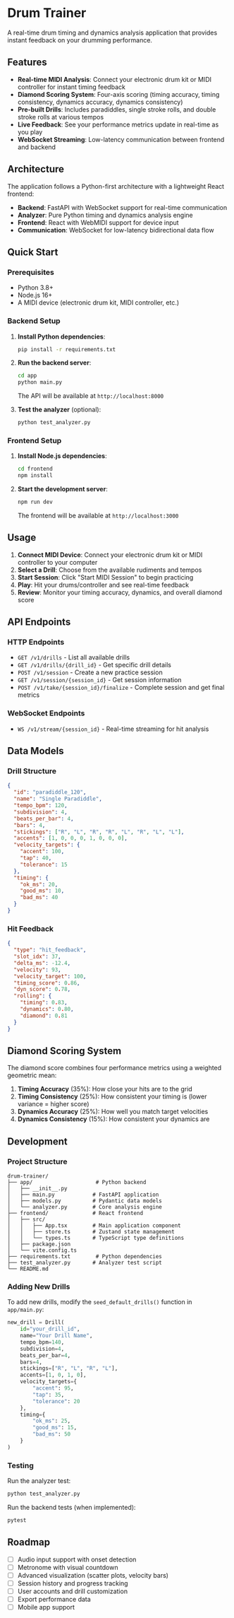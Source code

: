 # Drum Trainer

A real-time drum timing and dynamics analysis application that provides instant feedback on your drumming performance.

## Features

- **Real-time MIDI Analysis**: Connect your electronic drum kit or MIDI controller for instant timing feedback
- **Diamond Scoring System**: Four-axis scoring (timing accuracy, timing consistency, dynamics accuracy, dynamics consistency)
- **Pre-built Drills**: Includes paradiddles, single stroke rolls, and double stroke rolls at various tempos
- **Live Feedback**: See your performance metrics update in real-time as you play
- **WebSocket Streaming**: Low-latency communication between frontend and backend

## Architecture

The application follows a Python-first architecture with a lightweight React frontend:

- **Backend**: FastAPI with WebSocket support for real-time communication
- **Analyzer**: Pure Python timing and dynamics analysis engine
- **Frontend**: React with WebMIDI support for device input
- **Communication**: WebSocket for low-latency bidirectional data flow

## Quick Start

### Prerequisites

- Python 3.8+
- Node.js 16+
- A MIDI device (electronic drum kit, MIDI controller, etc.)

### Backend Setup

1. **Install Python dependencies**:
   ```bash
   pip install -r requirements.txt
   ```

2. **Run the backend server**:
   ```bash
   cd app
   python main.py
   ```
   
   The API will be available at `http://localhost:8000`

3. **Test the analyzer** (optional):
   ```bash
   python test_analyzer.py
   ```

### Frontend Setup

1. **Install Node.js dependencies**:
   ```bash
   cd frontend
   npm install
   ```

2. **Start the development server**:
   ```bash
   npm run dev
   ```
   
   The frontend will be available at `http://localhost:3000`

## Usage

1. **Connect MIDI Device**: Connect your electronic drum kit or MIDI controller to your computer
2. **Select a Drill**: Choose from the available rudiments and tempos
3. **Start Session**: Click "Start MIDI Session" to begin practicing
4. **Play**: Hit your drums/controller and see real-time feedback
5. **Review**: Monitor your timing accuracy, dynamics, and overall diamond score

## API Endpoints

### HTTP Endpoints

- `GET /v1/drills` - List all available drills
- `GET /v1/drills/{drill_id}` - Get specific drill details
- `POST /v1/session` - Create a new practice session
- `GET /v1/session/{session_id}` - Get session information
- `POST /v1/take/{session_id}/finalize` - Complete session and get final metrics

### WebSocket Endpoints

- `WS /v1/stream/{session_id}` - Real-time streaming for hit analysis

## Data Models

### Drill Structure

```json
{
  "id": "paradiddle_120",
  "name": "Single Paradiddle",
  "tempo_bpm": 120,
  "subdivision": 4,
  "beats_per_bar": 4,
  "bars": 4,
  "stickings": ["R", "L", "R", "R", "L", "R", "L", "L"],
  "accents": [1, 0, 0, 0, 1, 0, 0, 0],
  "velocity_targets": {
    "accent": 100,
    "tap": 40,
    "tolerance": 15
  },
  "timing": {
    "ok_ms": 20,
    "good_ms": 10,
    "bad_ms": 40
  }
}
```

### Hit Feedback

```json
{
  "type": "hit_feedback",
  "slot_idx": 37,
  "delta_ms": -12.4,
  "velocity": 93,
  "velocity_target": 100,
  "timing_score": 0.86,
  "dyn_score": 0.78,
  "rolling": {
    "timing": 0.83,
    "dynamics": 0.80,
    "diamond": 0.81
  }
}
```

## Diamond Scoring System

The diamond score combines four performance metrics using a weighted geometric mean:

1. **Timing Accuracy** (35%): How close your hits are to the grid
2. **Timing Consistency** (25%): How consistent your timing is (lower variance = higher score)
3. **Dynamics Accuracy** (25%): How well you match target velocities
4. **Dynamics Consistency** (15%): How consistent your dynamics are

## Development

### Project Structure

```
drum-trainer/
├── app/                    # Python backend
│   ├── __init__.py
│   ├── main.py            # FastAPI application
│   ├── models.py          # Pydantic data models
│   └── analyzer.py        # Core analysis engine
├── frontend/              # React frontend
│   ├── src/
│   │   ├── App.tsx        # Main application component
│   │   ├── store.ts       # Zustand state management
│   │   └── types.ts       # TypeScript type definitions
│   ├── package.json
│   └── vite.config.ts
├── requirements.txt        # Python dependencies
├── test_analyzer.py       # Analyzer test script
└── README.md
```

### Adding New Drills

To add new drills, modify the `seed_default_drills()` function in `app/main.py`:

```python
new_drill = Drill(
    id="your_drill_id",
    name="Your Drill Name",
    tempo_bpm=140,
    subdivision=4,
    beats_per_bar=4,
    bars=4,
    stickings=["R", "L", "R", "L"],
    accents=[1, 0, 1, 0],
    velocity_targets={
        "accent": 95,
        "tap": 35,
        "tolerance": 20
    },
    timing={
        "ok_ms": 25,
        "good_ms": 15,
        "bad_ms": 50
    }
)
```

### Testing

Run the analyzer test:
```bash
python test_analyzer.py
```

Run the backend tests (when implemented):
```bash
pytest
```

## Roadmap

- [ ] Audio input support with onset detection
- [ ] Metronome with visual countdown
- [ ] Advanced visualization (scatter plots, velocity bars)
- [ ] Session history and progress tracking
- [ ] User accounts and drill customization
- [ ] Export performance data
- [ ] Mobile app support
